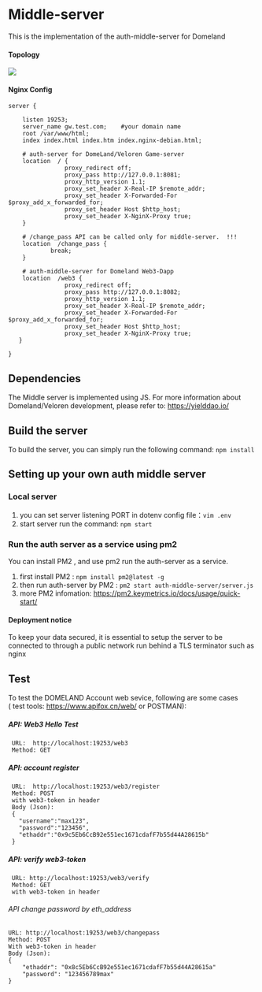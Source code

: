 # Middle-server

This is the implementation of the  auth-middle-server  for Domeland 

#### Topology

![](https://s3.bmp.ovh/imgs/2022/04/23/01a5780c227c88f9.png)


#### Nginx Config

```
server {

    listen 19253;
    server_name gw.test.com;    #your domain name
    root /var/www/html;
    index index.html index.htm index.nginx-debian.html;
      
    # auth-server for DomeLand/Veloren Game-server
    location  / {
                proxy_redirect off;
                proxy_pass http://127.0.0.1:8081;   
                proxy_http_version 1.1;
                proxy_set_header X-Real-IP $remote_addr;
                proxy_set_header X-Forwarded-For $proxy_add_x_forwarded_for;
                proxy_set_header Host $http_host;
                proxy_set_header X-NginX-Proxy true;
    }

    # /change_pass API can be called only for middle-server.  !!!
    location  /change_pass {
            break;   
    }   

    # auth-middle-server for Domeland Web3-Dapp
    location  /web3 {
                proxy_redirect off;
                proxy_pass http://127.0.0.1:8082;
                proxy_http_version 1.1;
                proxy_set_header X-Real-IP $remote_addr;
                proxy_set_header X-Forwarded-For $proxy_add_x_forwarded_for;
                proxy_set_header Host $http_host;
                proxy_set_header X-NginX-Proxy true;
   }

}

```

## Dependencies

The Middle server is implemented using JS.
For more information about Domeland/Veloren development, please refer to: https://yielddao.io/

## Build the server

To build the server, you can simply run the following command: `npm install`

## Setting up your own auth middle server

### Local server

1. you can set server listening PORT in dotenv config file：`vim .env`
2. start server run the command: `npm start`

### Run the auth server as a service using pm2

 You can install PM2 , and use pm2 run the auth-server as a service. <br>

1. first install PM2 : `npm install pm2@latest -g` <br>
2. then run auth-server by PM2 : `pm2 start auth-middle-server/server.js`<br>
3. more PM2 infomation: https://pm2.keymetrics.io/docs/usage/quick-start/ <br>

#### Deployment notice

To keep your data secured, it is essential to setup the server to be connected to through a public network run behind a TLS terminator such as nginx

## Test

 To test the DOMELAND Account web sevice, following are some cases  <br>
 ( test tools: https://www.apifox.cn/web/  or POSTMAN):

##### API: Web3 Hello Test

```
 URL:  http://localhost:19253/web3
 Method: GET
```

##### API: account register

```
 URL:  http://localhost:19253/web3/register
 Method: POST
 with web3-token in header
 Body (Json):
 {
   "username":"max123",
   "password":"123456",
   "ethaddr":"0x9c5Eb6CcB92e551ec1671cdafF7b55d44A28615b"
 } 
```

##### API: verify web3-token 
```
 URL: http://localhost:19253/web3/verify
 Method: GET
 with web3-token in header
```

###### API change password by eth_address

```
URL: http://localhost:19253/web3/changepass
Method: POST
With web3-token in header
Body (Json):
{
    "ethaddr": "0x8c5Eb6CcB92e551ec1671cdafF7b55d44A28615a"
    "password": "123456789max"
}
```